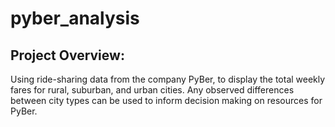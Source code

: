 # pyber_analysis

## Project Overview: 
Using ride-sharing data from the company PyBer, to display the total weekly fares for rural, suburban, and urban cities. Any observed differences between city types can be used to inform decision making on resources for PyBer. 

